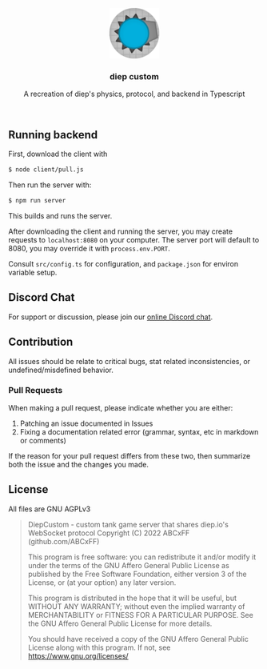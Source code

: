 <br><br>
<div align="center">
<img src="./icon.png" width="20%" />
<h3> diep custom </h3>
<p> A recreation of diep's physics, protocol, and backend in Typescript </p>
</div>
<br>

## Running backend

First, download the client with
```bash
$ node client/pull.js
```

Then run the server with:
```bash
$ npm run server
```
This builds and runs the server.

After downloading the client and running the server, you may create requests to `localhost:8080` on your computer. The server port will default to 8080, you may override it with `process.env.PORT`.

Consult `src/config.ts` for configuration, and `package.json` for environ variable setup.

## Discord Chat

For support or discussion, please join our [online Discord chat](https://discord.gg/SyxWdxgHnT).


## Contribution

All issues should be relate to critical bugs, stat related inconsistencies, or undefined/misdefined behavior.

### Pull Requests

When making a pull request, please indicate whether you are either:
  1. Patching an issue documented in Issues
  2. Fixing a documentation related error (grammar, syntax, etc in markdown or comments)
  
If the reason for your pull request differs from these two, then summarize both the issue and the changes you made.

## License

All files are GNU AGPLv3
> DiepCustom - custom tank game server that shares diep.io's WebSocket protocol
> Copyright (C) 2022 ABCxFF (github.com/ABCxFF)
> 
> This program is free software: you can redistribute it and/or modify
> it under the terms of the GNU Affero General Public License as published
> by the Free Software Foundation, either version 3 of the License, or
> (at your option) any later version.
> 
> This program is distributed in the hope that it will be useful,
> but WITHOUT ANY WARRANTY; without even the implied warranty of
> MERCHANTABILITY or FITNESS FOR A PARTICULAR PURPOSE.  See the
> GNU Affero General Public License for more details.
> 
> You should have received a copy of the GNU Affero General Public License
> along with this program. If not, see <https://www.gnu.org/licenses/>
